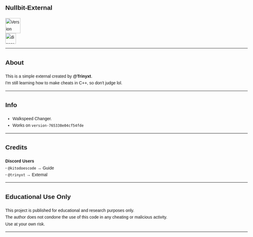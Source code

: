 <!DOCTYPE html>
<html lang="en">
<body style="font-family: sans-serif; line-height: 1.6; max-width: 800px; margin: auto;">

  <h2><strong>Nullbit-External</strong></h2>
  <img src="https://img.shields.io/badge/version-0.1-blue?style=flat-square" alt="Version Badge" height="50" />
  <div align="left">
  <a href="https://discord.com/users/829074422517465119" target="_blank" rel="noopener noreferrer">
    <img src="https://img.shields.io/static/v1?message=trinyxt&logo=discord&label=Discord&color=7289DA&logoColor=white&labelColor=&style=for-the-badge" height="35" alt="discord logo" />
  </a>
</div>


  <hr>

  <h2>About</h2>
  <p>This is a simple external created by <strong>@Trinyxt</strong>.<br>
  I'm still learning how to make cheats in C++, so don't judge lol.</p>

  <hr>

  <h2>Info</h2>
  <ul>
    <li>Walkspeed Changer.</li>
    <li>Works on <code>version-765338e04cf54fde</code></li>
  </ul>

  <hr>

  <h2>Credits</h2>
  <p><strong>Discord Users</strong><br>
  - <code>@kitodoescode</code> → Guide<br>
  - <code>@trinyxt</code> → External</p>

  <hr>

  <h2>Educational Use Only</h2>
  <p>This project is published for educational and research purposes only.<br>
  The author does not condone the use of this code in any cheating or malicious activity.<br>
  Use at your own risk.</p>

  <hr>

</body>
</html>
